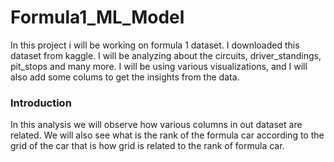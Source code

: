 # Formula1_ML_Model

In this project i will be working on formula 1 dataset. I downloaded this dataset from kaggle. I will be analyzing about the circuits, driver_standings, pit_stops and many more. I will be using various visualizations, and I will also add some colums to get the insights from the data.

### Introduction
In this analysis we will observe how various columns in out dataset are related. We will also see what is the rank of the formula car according to the grid of the car that is how grid is related to the rank of formula car.
